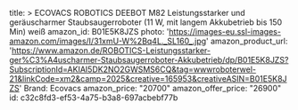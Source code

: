 title: >
  ECOVACS ROBOTICS DEEBOT M82 Leistungsstarker und geräuscharmer Staubsaugerroboter (11 W, mit langem
  Akkubetrieb bis 150 Min) weiß
amazon_id: B01E5K8JZS
photo: 'https://images-eu.ssl-images-amazon.com/images/I/31xmU-W%2Bq4L._SL160_.jpg'
amazon_product_url: 'https://www.amazon.de/ROBOTICS-Leistungsstarker-ger%C3%A4uscharmer-Staubsaugerroboter-Akkubetrieb/dp/B01E5K8JZS?SubscriptionId=AKIAI5DK2NO2GWSMS6CQ&tag=wwwroboterwel-21&linkCode=xm2&camp=2025&creative=165953&creativeASIN=B01E5K8JZS'
Brand: Ecovacs
amazon_price: "20700"
amazon_offer_price: "26900"
id: c32c8fd3-ef53-4a75-b3a8-697acbebf77b
